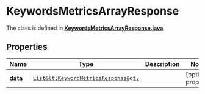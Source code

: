 

# KeywordsMetricsArrayResponse

The class is defined in **[KeywordsMetricsArrayResponse.java](../../src/main/java/org/openapitools/model/KeywordsMetricsArrayResponse.java)**

## Properties

Name | Type | Description | Notes
------------ | ------------- | ------------- | -------------
**data** | [`List&lt;KeywordMetricsResponse&gt;`](KeywordMetricsResponse.md) |  |  [optional property]



